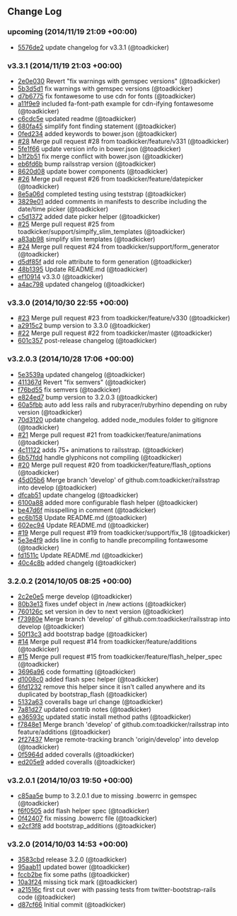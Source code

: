 ## Change Log

### upcoming (2014/11/19 21:09 +00:00)
- [5576de2](https://github.com/toadkicker/railsstrap/commit/5576de2cb2163925ed295036bb5db31712e23fc9) update changelog for v3.3.1 (@toadkicker)

### v3.3.1 (2014/11/19 21:03 +00:00)
- [2e0e030](https://github.com/toadkicker/railsstrap/commit/2e0e03081518b0515977aaa1c02ae57aaa8a739c) Revert "fix warnings with gemspec versions" (@toadkicker)
- [5b3d5d1](https://github.com/toadkicker/railsstrap/commit/5b3d5d138a29ca1c4a0c3333b6dcd59d6f9e906d) fix warnings with gemspec versions (@toadkicker)
- [d7b6775](https://github.com/toadkicker/railsstrap/commit/d7b6775f36db485e2558fe1cb20272d6c7be8e96) fix fontawesome to use cdn for fonts (@toadkicker)
- [a11f9e9](https://github.com/toadkicker/railsstrap/commit/a11f9e93a469f5cba1c289f7c1592ada46e108ac) included fa-font-path example for cdn-ifying fontawesome (@toadkicker)
- [c6cdc5e](https://github.com/toadkicker/railsstrap/commit/c6cdc5e8a75c32eee73d85979f7e3d87bce9b7a7) updated readme (@toadkicker)
- [680fa45](https://github.com/toadkicker/railsstrap/commit/680fa4526993557ec1a40e9b21d93b14bba36ffa) simplify font finding statement (@toadkicker)
- [0fed234](https://github.com/toadkicker/railsstrap/commit/0fed234f5a01731160b66b9acf6b2a7fa6a43d1c) added keywords to bower.json (@toadkicker)
- [#28](https://github.com/toadkicker/railsstrap/pull/28) Merge pull request #28 from toadkicker/feature/v331 (@toadkicker)
- [5fe1f66](https://github.com/toadkicker/railsstrap/commit/5fe1f6611132c158f4fc0180262b1f437d407610) update version info in bower.json (@toadkicker)
- [b1f2b51](https://github.com/toadkicker/railsstrap/commit/b1f2b51b5e031a0e095fd8964affb572f279b631) fix merge conflict with bower.json (@toadkicker)
- [eb6fd6b](https://github.com/toadkicker/railsstrap/commit/eb6fd6bd2816e053e80d7bdbbd1208859046555d) bump railsstrap version (@toadkicker)
- [8620d08](https://github.com/toadkicker/railsstrap/commit/8620d08962a060d19a301e0f489de98cf471b4fc) update bower components (@toadkicker)
- [#26](https://github.com/toadkicker/railsstrap/pull/26) Merge pull request #26 from toadkicker/feature/datepicker (@toadkicker)
- [8e5a06d](https://github.com/toadkicker/railsstrap/commit/8e5a06d665345b185486af28ff31f6e970e41cd4) completed testing using teststrap (@toadkicker)
- [3829e01](https://github.com/toadkicker/railsstrap/commit/3829e0139ae52c9d1236ee6884f4f39d4e415085) added comments in manifests to describe including the date/time picker (@toadkicker)
- [c5d1372](https://github.com/toadkicker/railsstrap/commit/c5d137250655f9c3783b160f5836bb0c2a6cf0d1) added date picker helper (@toadkicker)
- [#25](https://github.com/toadkicker/railsstrap/pull/25) Merge pull request #25 from toadkicker/support/simplfy_slim_templates (@toadkicker)
- [a83ab98](https://github.com/toadkicker/railsstrap/commit/a83ab9841791334274a53cc4fac8ad54e1fcbf49) simplify slim templates (@toadkicker)
- [#24](https://github.com/toadkicker/railsstrap/pull/24) Merge pull request #24 from toadkicker/support/form_generator (@toadkicker)
- [d5df85f](https://github.com/toadkicker/railsstrap/commit/d5df85fa7977daa8d713e2c941dabd2438c7ce0b) add role attribute to form generation (@toadkicker)
- [48b1395](https://github.com/toadkicker/railsstrap/commit/48b13953419ceb605646190db777a38601f8277a) Update README.md (@toadkicker)
- [ef10914](https://github.com/toadkicker/railsstrap/commit/ef109145d0f7b898d3b8191230ae926799d7ca1a) v3.3.0 (@toadkicker)
- [a4ac798](https://github.com/toadkicker/railsstrap/commit/a4ac7987da68044d2fb8000c40a418b96a53d643) updated changelog (@toadkicker)

### v3.3.0 (2014/10/30 22:55 +00:00)
- [#23](https://github.com/toadkicker/railsstrap/pull/23) Merge pull request #23 from toadkicker/feature/v330 (@toadkicker)
- [a2915c2](https://github.com/toadkicker/railsstrap/commit/a2915c24714d6fdcbab367d9e1649d0ad33dc68e) bump version to 3.3.0 (@toadkicker)
- [#22](https://github.com/toadkicker/railsstrap/pull/22) Merge pull request #22 from toadkicker/master (@toadkicker)
- [601c357](https://github.com/toadkicker/railsstrap/commit/601c357ef23fcb42a3b13cf78b4b6cce50614507) post-release changelog (@toadkicker)

### v3.2.0.3 (2014/10/28 17:06 +00:00)
- [5e3539a](https://github.com/toadkicker/railsstrap/commit/5e3539ab072336d3f93cd9468e2d60ffa81ea0e7) updated changelog (@toadkicker)
- [411367d](https://github.com/toadkicker/railsstrap/commit/411367de2468104cdd95a730b106d45043316fe4) Revert "fix semvers" (@toadkicker)
- [f76bd55](https://github.com/toadkicker/railsstrap/commit/f76bd556ce87a4411816851f245a263b75d70504) fix semvers (@toadkicker)
- [e824ed7](https://github.com/toadkicker/railsstrap/commit/e824ed7d67264bd114278d9633967395f8b605ae) bump version to 3.2.0.3 (@toadkicker)
- [60a5fbb](https://github.com/toadkicker/railsstrap/commit/60a5fbb38bd8f3f5e26c50a5480d78e6bc991fec) auto add less rails and rubyracer/rubyrhino depending on ruby version (@toadkicker)
- [70d3120](https://github.com/toadkicker/railsstrap/commit/70d3120e3ac8deeb3398be35134d90a6cae436c3) update changelog. added node_modules folder to gitignore (@toadkicker)
- [#21](https://github.com/toadkicker/railsstrap/pull/21) Merge pull request #21 from toadkicker/feature/animations (@toadkicker)
- [4c11122](https://github.com/toadkicker/railsstrap/commit/4c11122051ef285af83bc6f11efb11e10dbd8298) adds 75+ animations to railsstrap. (@toadkicker)
- [6b57fdd](https://github.com/toadkicker/railsstrap/commit/6b57fdd6670bf88c954de630da98a198c0931365) handle glyphicons not compiling (@toadkicker)
- [#20](https://github.com/toadkicker/railsstrap/pull/20) Merge pull request #20 from toadkicker/feature/flash_options (@toadkicker)
- [45d05b6](https://github.com/toadkicker/railsstrap/commit/45d05b6f27b6700600b88752a48c44a22dff00e0) Merge branch 'develop' of github.com:toadkicker/railsstrap into develop (@toadkicker)
- [dfcab51](https://github.com/toadkicker/railsstrap/commit/dfcab51d2d723f2a4aaaec07ffec30f976bbf6be) update changelog (@toadkicker)
- [6100a88](https://github.com/toadkicker/railsstrap/commit/6100a887df0cc547e7c12a585a044549ad58d382) added more configurable flash helper (@toadkicker)
- [be47d6f](https://github.com/toadkicker/railsstrap/commit/be47d6fb0c71092bdc09cb58d38b98ad200e8657) misspelling in comment (@toadkicker)
- [ec6b158](https://github.com/toadkicker/railsstrap/commit/ec6b158686e18e35b7a8357830185b7727b6ddba) Update README.md (@toadkicker)
- [602ec94](https://github.com/toadkicker/railsstrap/commit/602ec94d9c0dcfe3cbfad09ba6963fc46610a2bd) Update README.md (@toadkicker)
- [#19](https://github.com/toadkicker/railsstrap/pull/19) Merge pull request #19 from toadkicker/support/fix_18 (@toadkicker)
- [5e3e4f9](https://github.com/toadkicker/railsstrap/commit/5e3e4f9086c178598bc7aae6fb5546a7a0082cdd) adds line in config to handle precompiling fontawesome (@toadkicker)
- [fd1511c](https://github.com/toadkicker/railsstrap/commit/fd1511c407ea67a071c7210884900aab453ffd29) Update README.md (@toadkicker)
- [40c4c8b](https://github.com/toadkicker/railsstrap/commit/40c4c8bb12f594cdf69ef77abb5ac7efa8cee398) added changelg (@toadkicker)

### 3.2.0.2 (2014/10/05 08:25 +00:00)
- [2c2e0e5](https://github.com/toadkicker/railsstrap/commit/2c2e0e55b5893899c83b73323f9ad4d253760a9f) merge develop (@toadkicker)
- [80b3e13](https://github.com/toadkicker/railsstrap/commit/80b3e13ff6785221100b8fd5b06a0d5bbecaffaf) fixes undef object in /new actions (@toadkicker)
- [760126c](https://github.com/toadkicker/railsstrap/commit/760126cbc2294671da933f2e7282d7fe9ccdf5f6) set version in dev to next version (@toadkicker)
- [f73980e](https://github.com/toadkicker/railsstrap/commit/f73980e8176c50bffb4f7e493a9a81da83be9cf5) Merge branch 'develop' of github.com:toadkicker/railsstrap into develop (@toadkicker)
- [50f13c3](https://github.com/toadkicker/railsstrap/commit/50f13c36f22cefe922ad2202d47c6c0e6e48ba23) add bootstrap badge (@toadkicker)
- [#14](https://github.com/toadkicker/railsstrap/pull/14) Merge pull request #14 from toadkicker/feature/additions (@toadkicker)
- [#15](https://github.com/toadkicker/railsstrap/pull/15) Merge pull request #15 from toadkicker/feature/flash_helper_spec (@toadkicker)
- [3696a96](https://github.com/toadkicker/railsstrap/commit/3696a9695c0d479f32b9e0ee65aa58d36af69b7b) code formatting (@toadkicker)
- [d1008c0](https://github.com/toadkicker/railsstrap/commit/d1008c04190d882e8e4b76a136c5aa77035f8a34) added flash spec helper (@toadkicker)
- [6fd1232](https://github.com/toadkicker/railsstrap/commit/6fd1232f23ddc03f360661e72ec5dd3f4f32a0d2) remove this helper since it isn't called anywhere and its duplicated by bootstrap_flash (@toadkicker)
- [5132a63](https://github.com/toadkicker/railsstrap/commit/5132a636eaa9e4975b5f576427d5bd7b9de84585) coveralls bage url change (@toadkicker)
- [7a81d27](https://github.com/toadkicker/railsstrap/commit/7a81d2741f09f74b7145cd5d5fb706c67f4793f1) updated contrib notes (@toadkicker)
- [e36593c](https://github.com/toadkicker/railsstrap/commit/e36593cbfb820f3c7f2279a3ddf8ea9eec5c4ebe) updated static install method paths (@toadkicker)
- [f7848e1](https://github.com/toadkicker/railsstrap/commit/f7848e1c2ae73b5b32a2a9ddde135c6929b8ae8f) Merge branch 'develop' of github.com:toadkicker/railsstrap into feature/additions (@toadkicker)
- [2f27437](https://github.com/toadkicker/railsstrap/commit/2f27437363c608ad59f88fbe1ce5fea400bf3c2e) Merge remote-tracking branch 'origin/develop' into develop (@toadkicker)
- [0f5964d](https://github.com/toadkicker/railsstrap/commit/0f5964d827f9d257ee32d031cc01877a18f3c9e6) added coveralls (@toadkicker)
- [ed205e9](https://github.com/toadkicker/railsstrap/commit/ed205e9d941c1c770806476c2b6401d5e862483d) added coveralls (@toadkicker)

### v3.2.0.1 (2014/10/03 19:50 +00:00)
- [c85aa5e](https://github.com/toadkicker/railsstrap/commit/c85aa5ed68d8c13a1ae867848c4a3ac8cbe8bc07) bump to 3.2.0.1 due to missing .bowerrc in gemspec (@toadkicker)
- [f6f0505](https://github.com/toadkicker/railsstrap/commit/f6f0505ca14519f5be8f7c3b44a9dde9fff66b94) add flash helper spec (@toadkicker)
- [0f42407](https://github.com/toadkicker/railsstrap/commit/0f424071791111a628368ec362d3427eb8a1faa9) fix missing .bowerrc file (@toadkicker)
- [e2cf3f8](https://github.com/toadkicker/railsstrap/commit/e2cf3f8c5e9dbae23a41e8ed02a6694530a7928c) add bootstrap_additions (@toadkicker)

### v3.2.0 (2014/10/03 14:53 +00:00)
- [3583cbd](https://github.com/toadkicker/railsstrap/commit/3583cbd2fa2f02d40dde5aad585f3b1fd2f946b1) release 3.2.0 (@toadkicker)
- [95aab11](https://github.com/toadkicker/railsstrap/commit/95aab118439537445d4601495893802b98f6ad35) updated bower (@toadkicker)
- [fccb2be](https://github.com/toadkicker/railsstrap/commit/fccb2becc4f28a55954f01ddec729d6d7551908f) fix some paths (@toadkicker)
- [10a3f24](https://github.com/toadkicker/railsstrap/commit/10a3f24ba112998d1f1f567a7f7e784516497f77) missing tick mark (@toadkicker)
- [a21516c](https://github.com/toadkicker/railsstrap/commit/a21516c9a5c36ed70ed5ec3f5bb665e00e1f30a1) first cut over with passing tests from twitter-bootstrap-rails code (@toadkicker)
- [d87cf66](https://github.com/toadkicker/railsstrap/commit/d87cf668b67bbbfaa93412ce35b867b29d9fdbb8) Initial commit (@toadkicker)